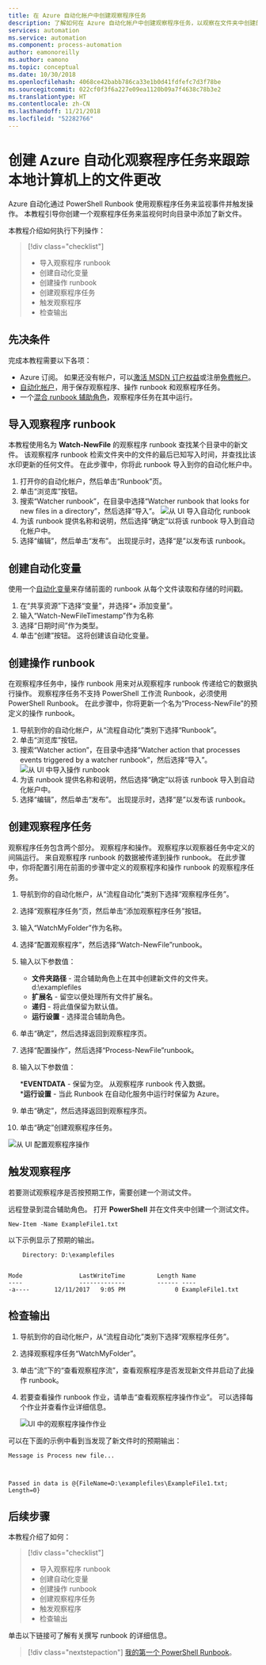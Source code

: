 ```yaml
---
title: 在 Azure 自动化帐户中创建观察程序任务
description: 了解如何在 Azure 自动化帐户中创建观察程序任务，以观察在文件夹中创建的新文件。
services: automation
ms.service: automation
ms.component: process-automation
author: eamonoreilly
ms.author: eamono
ms.topic: conceptual
ms.date: 10/30/2018
ms.openlocfilehash: 4068ce42babb786ca33e1b0d41fdfefc7d3f78be
ms.sourcegitcommit: 022cf0f3f6a227e09ea1120b09a7f4638c78b3e2
ms.translationtype: HT
ms.contentlocale: zh-CN
ms.lasthandoff: 11/21/2018
ms.locfileid: "52282766"
---
```

# <a name="create-an-azure-automation-watcher-tasks-to-track-file-changes-on-a-local-machine"></a>创建 Azure 自动化观察程序任务来跟踪本地计算机上的文件更改

Azure 自动化通过 PowerShell Runbook 使用观察程序任务来监视事件并触发操作。 本教程引导你创建一个观察程序任务来监视何时向目录中添加了新文件。

本教程介绍如何执行下列操作：

> [!div class="checklist"]
> * 导入观察程序 runbook
> * 创建自动化变量
> * 创建操作 runbook
> * 创建观察程序任务
> * 触发观察程序
> * 检查输出

## <a name="prerequisites"></a>先决条件

完成本教程需要以下各项：

* Azure 订阅。 如果还没有帐户，可以[激活 MSDN 订户权益](https://azure.microsoft.com/pricing/member-offers/msdn-benefits-details/)或注册[免费帐户](https://azure.microsoft.com/free/?WT.mc_id=A261C142F)。
* [自动化帐户](automation-offering-get-started.md)，用于保存观察程序、操作 runbook 和观察程序任务。
* 一个[混合 runbook 辅助角色](automation-hybrid-runbook-worker.md)，观察程序任务在其中运行。

## <a name="import-a-watcher-runbook"></a>导入观察程序 runbook

本教程使用名为 **Watch-NewFile** 的观察程序 runbook 查找某个目录中的新文件。 该观察程序 runbook 检索文件夹中的文件的最后已知写入时间，并查找比该水印更新的任何文件。 在此步骤中，你将此 runbook 导入到你的自动化帐户中。

1. 打开你的自动化帐户，然后单击“Runbook”页。
2. 单击“浏览库”按钮。
3. 搜索“Watcher runbook”，在目录中选择“Watcher runbook that looks for new files in a directory”，然后选择“导入”。
  ![从 UI 导入自动化 runbook](media/automation-watchers-tutorial/importsourcewatcher.png)
1. 为该 runbook 提供名称和说明，然后选择“确定”以将该 runbook 导入到自动化帐户中。
1. 选择“编辑”，然后单击“发布”。 出现提示时，选择“是”以发布该 runbook。

## <a name="create-an-automation-variable"></a>创建自动化变量

使用一个[自动化变量](automation-variables.md)来存储前面的 runbook 从每个文件读取和存储的时间戳。

1. 在“共享资源”下选择“变量”，并选择“+ 添加变量”。
1. 输入“Watch-NewFileTimestamp”作为名称
1. 选择“日期时间”作为类型。
1. 单击“创建”按钮。 这将创建该自动化变量。

## <a name="create-an-action-runbook"></a>创建操作 runbook

在观察程序任务中，操作 runbook 用来对从观察程序 runbook 传递给它的数据执行操作。 观察程序任务不支持 PowerShell 工作流 Runbook，必须使用 PowerShell Runbook。 在此步骤中，你将更新一个名为“Process-NewFile”的预定义的操作 runbook。

1. 导航到你的自动化帐户，从“流程自动化”类别下选择“Runbook”。
1. 单击“浏览库”按钮。
1. 搜索“Watcher action”，在目录中选择“Watcher action that processes events triggered by a watcher runbook”，然后选择“导入”。
  ![从 UI 中导入操作 runbook](media/automation-watchers-tutorial/importsourceaction.png)
1. 为该 runbook 提供名称和说明，然后选择“确定”以将该 runbook 导入到自动化帐户中。
1. 选择“编辑”，然后单击“发布”。 出现提示时，选择“是”以发布该 runbook。

## <a name="create-a-watcher-task"></a>创建观察程序任务

观察程序任务包含两个部分。 观察程序和操作。 观察程序以观察器任务中定义的间隔运行。 来自观察程序 runbook 的数据被传递到操作 runbook。 在此步骤中，你将配置引用在前面的步骤中定义的观察程序和操作 runbook 的观察程序任务。

1. 导航到你的自动化帐户，从“流程自动化”类别下选择“观察程序任务”。
1. 选择“观察程序任务”页，然后单击“添加观察程序任务”按钮。
1. 输入“WatchMyFolder”作为名称。

1. 选择“配置观察程序”，然后选择“Watch-NewFile”runbook。

1. 输入以下参数值：

   * **文件夹路径** - 混合辅助角色上在其中创建新文件的文件夹。 d:\examplefiles
   * **扩展名** - 留空以便处理所有文件扩展名。
   * **递归** - 将此值保留为默认值。
   * **运行设置** - 选择混合辅助角色。

1. 单击“确定”，然后选择返回到观察程序页。
1. 选择“配置操作”，然后选择“Process-NewFile”runbook。
1. 输入以下参数值：

   ***EVENTDATA** - 保留为空。 从观察程序 runbook 传入数据。  
   ***运行设置** - 当此 Runbook 在自动化服务中运行时保留为 Azure。

1. 单击“确定”，然后选择返回到观察程序页。
1. 单击“确定”创建观察程序任务。

![从 UI 配置观察程序操作](media/automation-watchers-tutorial/watchertaskcreation.png)

## <a name="trigger-a-watcher"></a>触发观察程序

若要测试观察程序是否按预期工作，需要创建一个测试文件。

远程登录到混合辅助角色。 打开 **PowerShell** 并在文件夹中创建一个测试文件。
  
```azurepowerShell-interactive
New-Item -Name ExampleFile1.txt
```

以下示例显示了预期的输出。

```output
    Directory: D:\examplefiles


Mode                LastWriteTime         Length Name
----                -------------         ------ ----
-a----       12/11/2017   9:05 PM              0 ExampleFile1.txt
```

## <a name="inspect-the-output"></a>检查输出

1. 导航到你的自动化帐户，从“流程自动化”类别下选择“观察程序任务”。
1. 选择观察程序任务“WatchMyFolder”。
1. 单击“流”下的“查看观察程序流”，查看观察程序是否发现新文件并启动了此操作 runbook。
1. 若要查看操作 runbook 作业，请单击“查看观察程序操作作业”。 可以选择每个作业并查看作业详细信息。

   ![UI 中的观察程序操作作业](media/automation-watchers-tutorial/WatcherActionJobs.png)

可以在下面的示例中看到当发现了新文件时的预期输出：

```output
Message is Process new file...



Passed in data is @{FileName=D:\examplefiles\ExampleFile1.txt; Length=0}
```

## <a name="next-steps"></a>后续步骤

本教程介绍了如何：

> [!div class="checklist"]
> * 导入观察程序 runbook
> * 创建自动化变量
> * 创建操作 runbook
> * 创建观察程序任务
> * 触发观察程序
> * 检查输出

单击以下链接可了解有关撰写 runbook 的详细信息。

> [!div class="nextstepaction"]
> [我的第一个 PowerShell Runbook](automation-first-runbook-textual-powershell.md)。
